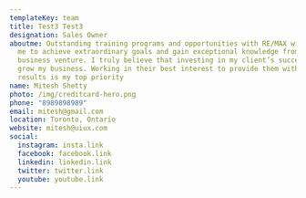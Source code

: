```yaml
---
templateKey: team
title: Test3 Test3
designation: Sales Owner
aboutme: Outstanding training programs and opportunities with RE/MAX will allow
  me to achieve extraordinary goals and gain exceptional knowledge from this new
  business venture. I truly believe that investing in my client’s success will
  grow my business. Working in their best interest to provide them with the best
  results is my top priority
name: Mitesh Shetty
photo: /img/creditcard-hero.png
phone: "8989898989"
email: mitesh@gmail.com
location: Toronto, Ontario
website: mitesh@uiux.com
social:
  instagram: insta.link
  facebook: facebook.link
  linkedin: linkedin.link
  twitter: twitter.link
  youtube: youtube.link
---
```

